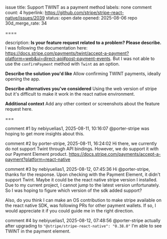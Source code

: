issue title: Support TWINT as a payment method
labels: none
comment count: 4
hyperlink: https://github.com/stripe/stripe-react-native/issues/2039
status: open
date opened: 2025-08-06
repo 30d_merge_rate: 34

====

description:
**Is your feature request related to a problem? Please describe.**
I was following the documentation here: https://docs.stripe.com/payments/twint/accept-a-payment?platform=web&ui=direct-api#post-payment-events. But I was not able to use the `confirmPayment` method with `Twint` as an option.

**Describe the solution you'd like**
Allow confirming TWINT payments, ideally opening the app.

**Describe alternatives you've considered**
Using the web version of stripe but it's difficult to make it work in the react native environment.

**Additional context**
Add any other context or screenshots about the feature request here.


===

comment #1 by nebiyuelias1, 2025-08-11, 10:16:07
@porter-stripe was hoping to get more insights about this.

comment #2 by porter-stripe, 2025-08-11, 16:24:02
Hi there, we currently do not support Twint through API bindings. However, we do support it with our Payment Element product.  https://docs.stripe.com/payments/accept-a-payment?platform=react-native

comment #3 by nebiyuelias1, 2025-08-12, 07:45:36
Hi @porter-stripe, thanks for the response. Upon checking with the Payment Element, it didn't support Twint. Maybe it could be the react native stripe version I installed. Due to my current project, I cannot jump to the latest version unfortunately. So I was hoping to figure which version of the sdk added support?

Also, do you think I can make an OS contribution to make stripe available on the react native SDK, was following PRs for other payment wallets. If so, I would appreciate it if you could guide me in the right direction.

comment #4 by nebiyuelias1, 2025-08-12, 07:48:56
@porter-stripe actually after upgrading to `"@stripe/stripe-react-native": "0.38.0"` I'm able to see TWINT in the payment element.
